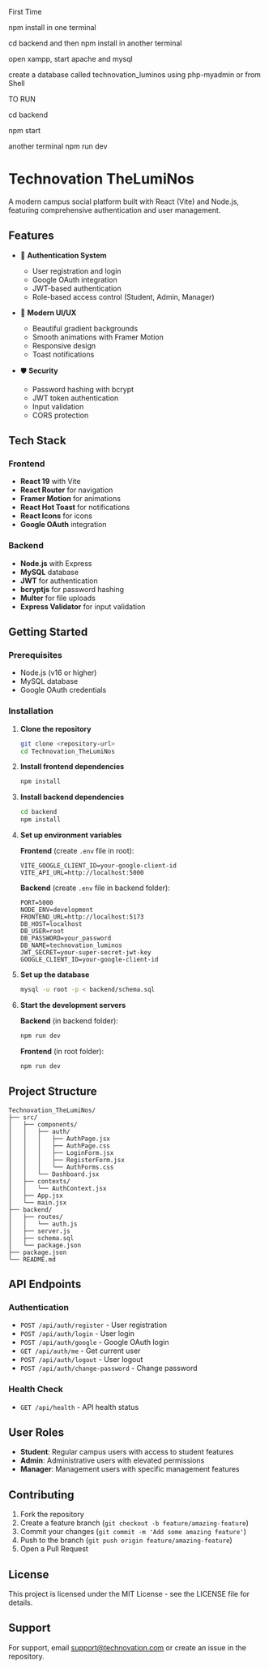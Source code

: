 First Time

npm install in one terminal

cd backend and then npm install in another terminal

open xampp, start apache and mysql

create a database called technovation_luminos using php-myadmin or from Shell



TO RUN

cd backend

npm start

another terminal npm run dev




# Technovation TheLumiNos

A modern campus social platform built with React (Vite) and Node.js, featuring comprehensive authentication and user management.

## Features

- 🔐 **Authentication System**
  - User registration and login
  - Google OAuth integration
  - JWT-based authentication
  - Role-based access control (Student, Admin, Manager)

- 🎨 **Modern UI/UX**
  - Beautiful gradient backgrounds
  - Smooth animations with Framer Motion
  - Responsive design
  - Toast notifications

- 🛡️ **Security**
  - Password hashing with bcrypt
  - JWT token authentication
  - Input validation
  - CORS protection

## Tech Stack

### Frontend
- **React 19** with Vite
- **React Router** for navigation
- **Framer Motion** for animations
- **React Hot Toast** for notifications
- **React Icons** for icons
- **Google OAuth** integration

### Backend
- **Node.js** with Express
- **MySQL** database
- **JWT** for authentication
- **bcryptjs** for password hashing
- **Multer** for file uploads
- **Express Validator** for input validation

## Getting Started

### Prerequisites
- Node.js (v16 or higher)
- MySQL database
- Google OAuth credentials

### Installation

1. **Clone the repository**
   ```bash
   git clone <repository-url>
   cd Technovation_TheLumiNos
   ```

2. **Install frontend dependencies**
   ```bash
   npm install
   ```

3. **Install backend dependencies**
   ```bash
   cd backend
   npm install
   ```

4. **Set up environment variables**
   
   **Frontend** (create `.env` file in root):
   ```env
   VITE_GOOGLE_CLIENT_ID=your-google-client-id
   VITE_API_URL=http://localhost:5000
   ```

   **Backend** (create `.env` file in backend folder):
   ```env
   PORT=5000
   NODE_ENV=development
   FRONTEND_URL=http://localhost:5173
   DB_HOST=localhost
   DB_USER=root
   DB_PASSWORD=your_password
   DB_NAME=technovation_luminos
   JWT_SECRET=your-super-secret-jwt-key
   GOOGLE_CLIENT_ID=your-google-client-id
   ```

5. **Set up the database**
   ```bash
   mysql -u root -p < backend/schema.sql
   ```

6. **Start the development servers**
   
   **Backend** (in backend folder):
   ```bash
   npm run dev
   ```
   
   **Frontend** (in root folder):
   ```bash
   npm run dev
   ```

## Project Structure

```
Technovation_TheLumiNos/
├── src/
│   ├── components/
│   │   ├── auth/
│   │   │   ├── AuthPage.jsx
│   │   │   ├── AuthPage.css
│   │   │   ├── LoginForm.jsx
│   │   │   ├── RegisterForm.jsx
│   │   │   └── AuthForms.css
│   │   └── Dashboard.jsx
│   ├── contexts/
│   │   └── AuthContext.jsx
│   ├── App.jsx
│   └── main.jsx
├── backend/
│   ├── routes/
│   │   └── auth.js
│   ├── server.js
│   ├── schema.sql
│   └── package.json
├── package.json
└── README.md
```

## API Endpoints

### Authentication
- `POST /api/auth/register` - User registration
- `POST /api/auth/login` - User login
- `POST /api/auth/google` - Google OAuth login
- `GET /api/auth/me` - Get current user
- `POST /api/auth/logout` - User logout
- `POST /api/auth/change-password` - Change password

### Health Check
- `GET /api/health` - API health status

## User Roles

- **Student**: Regular campus users with access to student features
- **Admin**: Administrative users with elevated permissions
- **Manager**: Management users with specific management features

## Contributing

1. Fork the repository
2. Create a feature branch (`git checkout -b feature/amazing-feature`)
3. Commit your changes (`git commit -m 'Add some amazing feature'`)
4. Push to the branch (`git push origin feature/amazing-feature`)
5. Open a Pull Request

## License

This project is licensed under the MIT License - see the LICENSE file for details.

## Support

For support, email support@technovation.com or create an issue in the repository.